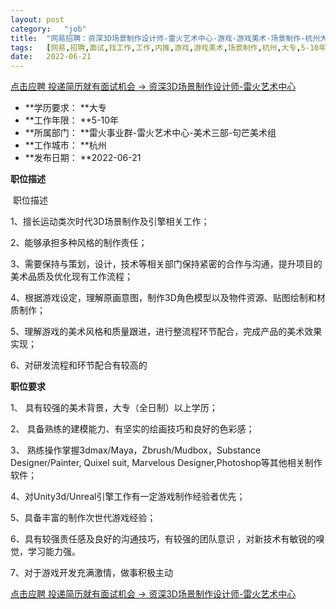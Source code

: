 ```yaml
---
layout:	post
category:	"job"
title:	"网易招聘：资深3D场景制作设计师-雷火艺术中心-游戏-游戏美术-场景制作-杭州大专5-10年"
tags:	[网易,招聘,面试,找工作,工作,内推,游戏,游戏美术,场景制作,杭州,大专,5-10年]
date:	2022-06-21
---
```


[点击应聘 投递简历就有面试机会 ->  资深3D场景制作设计师-雷火艺术中心](http://mobile.bole.netease.com/bole/boleDetail?id=18564&employeeId=346f03c3cda5f04c&key=all)



- **学历要求： **大专
- **工作年限： **5-10年
- **所属部门： **雷火事业群-雷火艺术中心-美术三部-句芒美术组
- **工作城市： **杭州
- **发布日期： **2022-06-21



**职位描述**

&nbsp;职位描述

1、擅长运动类次时代3D场景制作及引擎相关工作； &nbsp;

2、能够承担多种风格的制作责任；

3、需要保持与策划，设计，技术等相关部门保持紧密的合作与沟通，提升项目的美术品质及优化现有工作流程； 

4、根据游戏设定，理解原画意图，制作3D角色模型以及物件资源、贴图绘制和材质制作； 

5、理解游戏的美术风格和质量跟进，进行整流程环节配合，完成产品的美术效果实现； 

6、对研发流程和环节配合有较高的



**职位要求**

1、 具有较强的美术背景，大专（全日制）以上学历；

2、 具备熟练的建模能力、有坚实的绘画技巧和良好的色彩感； 

3、 熟练操作掌握3dmax/Maya，Zbrush/Mudbox，Substance Designer/Painter, Quixel suit, Marvelous Designer,Photoshop等其他相关制作软件；

4、对Unity3d/Unreal引擎工作有一定游戏制作经验者优先； 

5、具备丰富的制作次世代游戏经验； 

6、具有较强责任感及良好的沟通技巧，有较强的团队意识 ，对新技术有敏锐的嗅觉，学习能力强。

7、对于游戏开发充满激情，做事积极主动



[点击应聘 投递简历就有面试机会 ->  资深3D场景制作设计师-雷火艺术中心](http://mobile.bole.netease.com/bole/boleDetail?id=18564&employeeId=346f03c3cda5f04c&key=all)